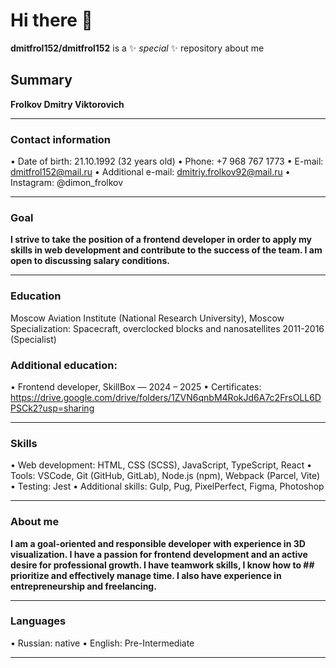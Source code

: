 # Hi there 👋

**dmitfrol152/dmitfrol152** is a ✨ _special_ ✨ repository about me

## Summary

**Frolkov Dmitry Viktorovich**
________________________________________

### Contact information
• Date of birth: 21.10.1992 (32 years old)
• Phone: +7 968 ​​767 1773
• E-mail: dmitfrol152@mail.ru
• Additional e-mail: dmitriy.frolkov92@mail.ru
• Instagram: @dimon_frolkov
________________________________________

### Goal
__I strive to take the position of a frontend developer in order to apply my skills in web development and contribute to the success of the team. I am open to discussing salary conditions.__
________________________________________

### Education
Moscow Aviation Institute (National Research University), Moscow
Specialization: Spacecraft, overclocked blocks and nanosatellites
2011-2016 (Specialist)

### Additional education:
• Frontend developer, SkillBox — 2024 – 2025
• Certificates: https://drive.google.com/drive/folders/1ZVN6qnbM4RokJd6A7c2FrsOLL6DPSCk2?usp=sharing
________________________________________

### Skills
• Web development: HTML, CSS (SCSS), JavaScript, TypeScript, React
• Tools: VSCode, Git (GitHub, GitLab), Node.js (npm), Webpack (Parcel, Vite)
• Testing: Jest
• Additional skills: Gulp, Pug, PixelPerfect, Figma, Photoshop
________________________________________

### About me
__I am a goal-oriented and responsible developer with experience in 3D visualization. I have a passion for frontend development and an active desire for professional growth. I have teamwork skills, I know how to ## prioritize and effectively manage time. I also have experience in entrepreneurship and freelancing.__
________________________________________

### Languages
• Russian: native
• English: Pre-Intermediate
________________________________________

